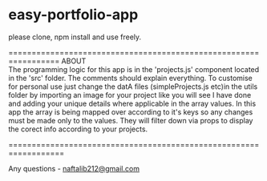 # easy-portfolio-app

please clone, npm install and use freely.

=================================================================
ABOUT                                             
The programming logic for this app is in the 'projects.js' component located in the 'src' folder. The comments should explain everything.
To customise for personal use just change the datA files (simpleProjects.js etc)in the utils folder by importing an image for your project like you will see I have done and adding your unique details where applicable in the array values. In this app the array is being mapped over according to it's keys so any changes must be made only to the values. They will filter down via props to display the corect info according to your projects.

==================================================================

Any questions - naftalib212@gmail.com
